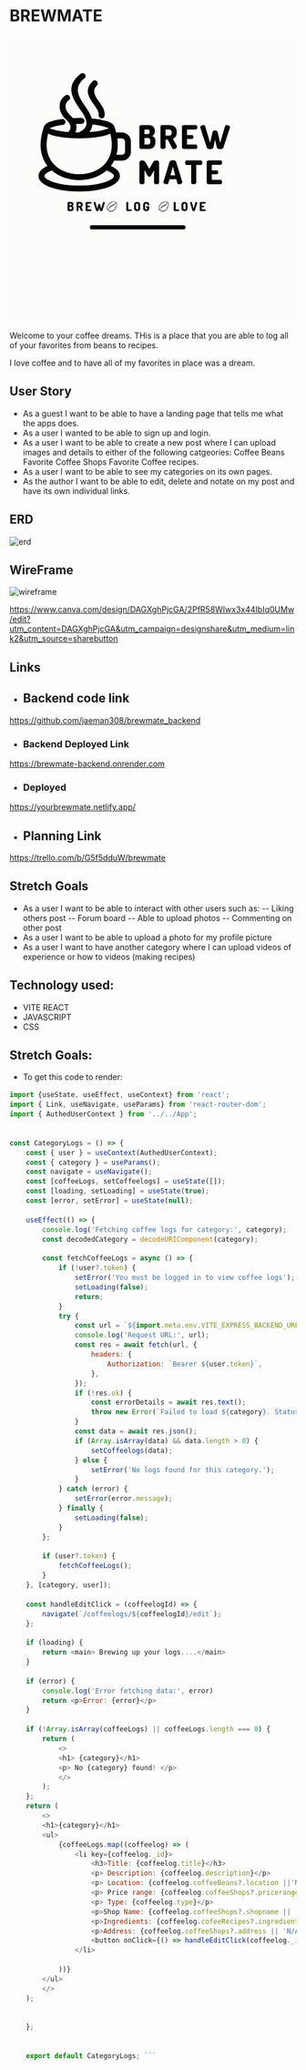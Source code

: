 # BREWMATE

![logo](image.png)

Welcome to your coffee dreams. THis is a place that you are able to log all of your favorites from beans to recipes.

I love coffee and to have all of my favorites in place was a dream. 

## User Story 
- As a guest I want to be able to have a landing page that tells me what the apps does. 
- As a user I wanted to be able to sign up and login.
- As a user I want to be able to create a new post where I can  upload images and details to either of the following catgeories: Coffee Beans  Favorite Coffee Shops Favorite Coffee recipes.
- As a user I want to be able to see my categories on its own pages. 
- As the author I want to be able to edit, delete and notate on my post and have its own individual links.


## ERD 
![erd](<Screenshot 2024-11-25 at 12.37.13 PM.png>)


## WireFrame

![wireframe](<Screenshot 2024-11-25 at 12.41.57 PM.png>)

https://www.canva.com/design/DAGXghPjcGA/2PfR58WIwx3x44IbIq0UMw/edit?utm_content=DAGXghPjcGA&utm_campaign=designshare&utm_medium=link2&utm_source=sharebutton



## Links
- ## Backend code link 
https://github.com/jaeman308/brewmate_backend

- ### Backend Deployed Link 
https://brewmate-backend.onrender.com

- ### Deployed
https://yourbrewmate.netlify.app/

- ## Planning Link
https://trello.com/b/G5f5dduW/brewmate

## Stretch Goals

- As a user I want to be able to interact with other users such as: 
--  Liking others post
--  Forum board
--  Able to upload photos
-- Commenting on other post 
- As a user I want to be able to upload a photo for my profile picture 
- As a user I want to have another category where I can upload videos of experience or how to videos (making recipes)


## Technology used: 
- VITE REACT 
- JAVASCRIPT
- CSS

## Stretch Goals:

- To get this code to render: 
```javascript
import {useState, useEffect, useContext} from 'react';
import { Link, useNavigate, useParams} from 'react-router-dom';
import { AuthedUserContext } from '../../App';

 
const CategoryLogs = () => {
    const { user } = useContext(AuthedUserContext);
    const { category } = useParams();
    const navigate = useNavigate();
    const [coffeeLogs, setCoffeelogs] = useState([]);
    const [loading, setLoading] = useState(true);
    const [error, setError] = useState(null);

    useEffect(() => {
        console.log('Fetching coffee logs for category:', category);
        const decodedCategory = decodeURIComponent(category);
    
        const fetchCoffeeLogs = async () => {
            if (!user?.token) {
                setError('You must be logged in to view coffee logs');
                setLoading(false);
                return;
            }
            try {
                const url = `${import.meta.env.VITE_EXPRESS_BACKEND_URL}/coffeelogs/${decodedCategory}`;
                console.log('Request URL:', url);
                const res = await fetch(url, {
                    headers: {
                        Authorization: `Bearer ${user.token}`,
                    },
                });
                if (!res.ok) {
                    const errorDetails = await res.text();
                    throw new Error(`Failed to load ${category}. Status: ${res.status}, Message: ${errorDetails}`)
                }
                const data = await res.json();
                if (Array.isArray(data) && data.length > 0) {
                    setCoffeelogs(data);
                } else {
                    setError('No logs found for this category.');
                }
            } catch (error) {
                setError(error.message);
            } finally {
                setLoading(false);
            }
        };
    
        if (user?.token) {
            fetchCoffeeLogs();
        }
    }, [category, user]);

    const handleEditClick = (coffeelogId) => {
        navigate(`/coffeelogs/${coffeelogId}/edit`);
    };

    if (loading) {
        return <main> Brewing up your logs....</main>
    }
    
    if (error) {
        console.log('Error fetching data:', error)
        return <p>Error: {error}</p>
    }

    if (!Array.isArray(coffeeLogs) || coffeeLogs.length === 0) {
        return (
            <>
            <h1> {category}</h1>
            <p> No {category} found! </p>
            </>
        );
    };
    return (
        <>
        <h1>{category}</h1>
        <ul>
            {coffeeLogs.map((coffeelog) => (
                <li key={coffeelog._id}>
                    <h3>Title: {coffeelog.title}</h3>
                    <p> Description: {coffeelog.description}</p>
                    <p> Location: {coffeelog.coffeeBeans?.location ||'N/A'}</p>
                    <p> Price range: {coffeelog.coffeeShops?.pricerange || 'N/A'}</p>
                    <p> Type: {coffeelog.type}</p>
                    <p>Shop Name: {coffeelog.coffeeShops?.shopname || 'N/a'}</p>
                    <p>Ingredients: {coffeelog.cofeeRecipes?.ingredients || 'N/A'}</p>
                    <p>Address: {coffeelog.coffeeShops?.address || 'N/A'}</p>
                    <button onClick={() => handleEditClick(coffeelog._id)}>Edit</button>
                </li>
              
            ))}
        </ul>
        </>
    );


    };


    export default CategoryLogs; ```








